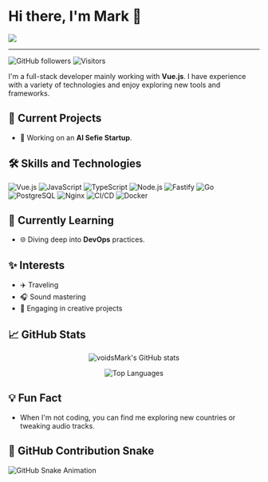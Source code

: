 

<p align="center" >
  <h1>Hi there, I'm Mark 👋</h1>
  <img src="https://readme-typing-svg.herokuapp.com?color=%2336BCF7&lines=Full-stack+Developer;Passionate+about+Vue.js+%26+Go;Always+Learning+New+Things">
</p>

---

![GitHub followers](https://img.shields.io/github/followers/voidsMark?style=social)
![Visitors](https://visitor-badge.glitch.me/badge?page_id=voidsMark.voidsMark)

I'm a full-stack developer mainly working with **Vue.js**. I have experience with a variety of technologies and enjoy exploring new tools and frameworks.

## 🚀 Current Projects

- 🔭 Working on an **AI Sefie Startup**.

## 🛠 Skills and Technologies

![Vue.js](https://img.shields.io/badge/-Vue.js-4FC08D?style=flat-square&logo=Vue.js&logoColor=white)
![JavaScript](https://img.shields.io/badge/-JavaScript-F7DF1E?style=flat-square&logo=JavaScript&logoColor=black)
![TypeScript](https://img.shields.io/badge/-TypeScript-3178C6?style=flat-square&logo=TypeScript&logoColor=white)
![Node.js](https://img.shields.io/badge/-Node.js-339933?style=flat-square&logo=Node.js&logoColor=white)
![Fastify](https://img.shields.io/badge/-Fastify-000000?style=flat-square&logo=Fastify&logoColor=white)
![Go](https://img.shields.io/badge/-Go-00ADD8?style=flat-square&logo=Go&logoColor=white)
![PostgreSQL](https://img.shields.io/badge/-PostgreSQL-336791?style=flat-square&logo=PostgreSQL&logoColor=white)
![Nginx](https://img.shields.io/badge/-Nginx-009639?style=flat-square&logo=nginx&logoColor=white)
![CI/CD](https://img.shields.io/badge/-CI%2FCD-4285F4?style=flat-square&logo=CircleCI&logoColor=white)
![Docker](https://img.shields.io/badge/-Docker-2496ED?style=flat-square&logo=Docker&logoColor=white)

## 🌱 Currently Learning

- 🌐 Diving deep into **DevOps** practices.

## ✨ Interests

- ✈️ Traveling
- 🎧 Sound mastering
- 🎨 Engaging in creative projects

## 📈 GitHub Stats

<p align="center">
  <img src="https://github-readme-stats.vercel.app/api?username=voidsMark&show_icons=true&theme=tokyonight" alt="voidsMark's GitHub stats" />
</p>
<p align="center">
  <img src="https://github-readme-stats.vercel.app/api/top-langs/?username=voidsMark&layout=compact&theme=tokyonight" alt="Top Languages" />
</p>

## 💡 Fun Fact

- When I'm not coding, you can find me exploring new countries or tweaking audio tracks.

## 🐍 GitHub Contribution Snake

![GitHub Snake Animation](https://github.com/voidsMark/voidsMark/raw/output/snake.svg)
